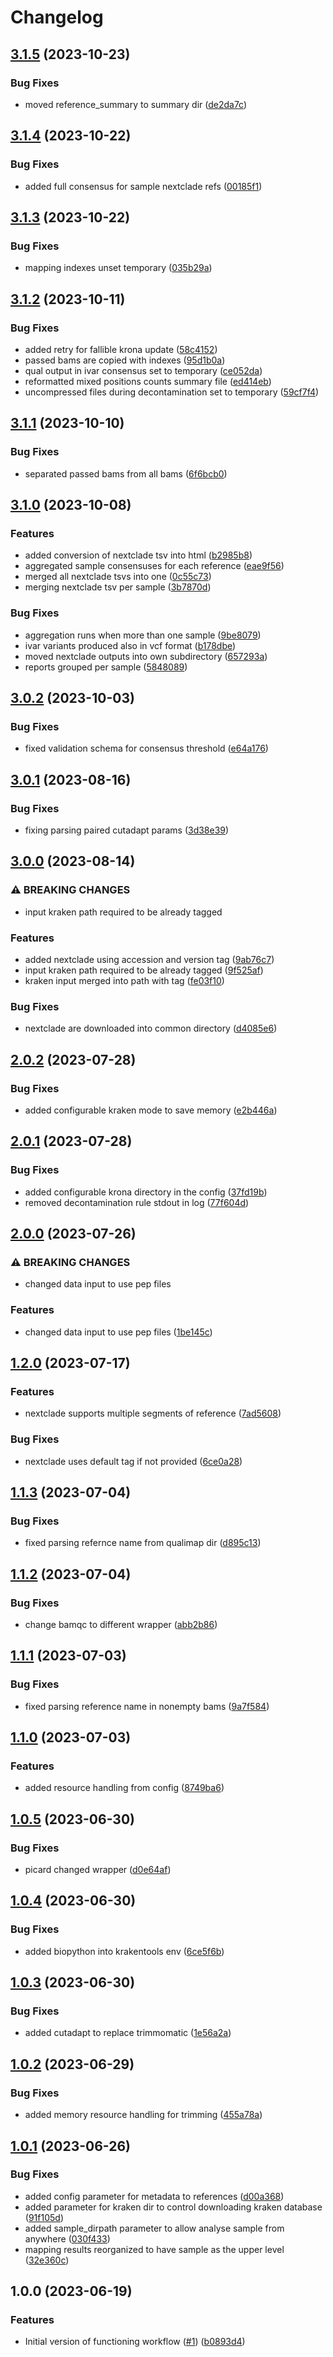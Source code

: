 # Changelog

## [3.1.5](https://github.com/xsitarcik/respiratory/compare/v3.1.4...v3.1.5) (2023-10-23)


### Bug Fixes

* moved reference_summary to summary dir ([de2da7c](https://github.com/xsitarcik/respiratory/commit/de2da7cbd14fd5d7cf546b230fd393b35926dfb2))

## [3.1.4](https://github.com/xsitarcik/respiratory/compare/v3.1.3...v3.1.4) (2023-10-22)


### Bug Fixes

* added full consensus for sample nextclade refs ([00185f1](https://github.com/xsitarcik/respiratory/commit/00185f17d00420dd25c6934314dc5f5bac42c5e1))

## [3.1.3](https://github.com/xsitarcik/respiratory/compare/v3.1.2...v3.1.3) (2023-10-22)


### Bug Fixes

* mapping indexes unset temporary ([035b29a](https://github.com/xsitarcik/respiratory/commit/035b29a0a53263b4f9a487e7cd5428438669e68a))

## [3.1.2](https://github.com/xsitarcik/respiratory/compare/v3.1.1...v3.1.2) (2023-10-11)


### Bug Fixes

* added retry for fallible krona update ([58c4152](https://github.com/xsitarcik/respiratory/commit/58c4152309597b01b68ae1781bbcf154bf97142c))
* passed bams are copied with indexes ([95d1b0a](https://github.com/xsitarcik/respiratory/commit/95d1b0a8f4deda61b2d13b40156f89a3119a1c7b))
* qual output in ivar consensus set to temporary ([ce052da](https://github.com/xsitarcik/respiratory/commit/ce052da659de464f0a1d5b265b4e86aefce22129))
* reformatted mixed positions counts summary file ([ed414eb](https://github.com/xsitarcik/respiratory/commit/ed414eb8e0ad0ad47b24b1c5f7cfbf07ac35030b))
* uncompressed files during decontamination set to temporary ([59cf7f4](https://github.com/xsitarcik/respiratory/commit/59cf7f42b87a43c20e698b7a36d66760804913dd))

## [3.1.1](https://github.com/xsitarcik/respiratory/compare/v3.1.0...v3.1.1) (2023-10-10)


### Bug Fixes

* separated passed bams from all bams ([6f6bcb0](https://github.com/xsitarcik/respiratory/commit/6f6bcb0e35db0c50da102520b5de138571197e14))

## [3.1.0](https://github.com/xsitarcik/respiratory/compare/v3.0.2...v3.1.0) (2023-10-08)


### Features

* added conversion of nextclade tsv into html ([b2985b8](https://github.com/xsitarcik/respiratory/commit/b2985b872cb69a14425731a6257ec859ba80cd8d))
* aggregated sample consensuses for each reference ([eae9f56](https://github.com/xsitarcik/respiratory/commit/eae9f560c3551626388e8c10a87dc3df64752c58))
* merged all nextclade tsvs into one ([0c55c73](https://github.com/xsitarcik/respiratory/commit/0c55c733bc10b46e2230172822debe6331c4bb6a))
* merging nextclade tsv per sample ([3b7870d](https://github.com/xsitarcik/respiratory/commit/3b7870d9c549526a3ae44aafe8c37fe80809717d))


### Bug Fixes

* aggregation runs when more than one sample ([9be8079](https://github.com/xsitarcik/respiratory/commit/9be807961f23ac99bd6e519df81ecf70ea7fa0db))
* ivar variants produced also in vcf format ([b178dbe](https://github.com/xsitarcik/respiratory/commit/b178dbefe9636bf13d0a388df612c48a25ee0a88))
* moved nextclade outputs into own subdirectory ([657293a](https://github.com/xsitarcik/respiratory/commit/657293a8832d50f517f0f4fad51b1a784453817e))
* reports grouped per sample ([5848089](https://github.com/xsitarcik/respiratory/commit/58480899caeed7f32349cf876f593dd482ecd621))

## [3.0.2](https://github.com/xsitarcik/respiratory/compare/v3.0.1...v3.0.2) (2023-10-03)


### Bug Fixes

* fixed validation schema for consensus threshold ([e64a176](https://github.com/xsitarcik/respiratory/commit/e64a176727800f67f134e8235c9a2b383c027097))

## [3.0.1](https://github.com/xsitarcik/respiratory/compare/v3.0.0...v3.0.1) (2023-08-16)


### Bug Fixes

* fixing parsing paired cutadapt params ([3d38e39](https://github.com/xsitarcik/respiratory/commit/3d38e39c47ce7e390497915cf64fa3cfdb4934db))

## [3.0.0](https://github.com/xsitarcik/respiratory/compare/v2.0.2...v3.0.0) (2023-08-14)


### ⚠ BREAKING CHANGES

* input kraken path required to be already tagged

### Features

* added nextclade using accession and version tag ([9ab76c7](https://github.com/xsitarcik/respiratory/commit/9ab76c739c9e93b00620dc944d3c49005b24ee51))
* input kraken path required to be already tagged ([9f525af](https://github.com/xsitarcik/respiratory/commit/9f525afebbe333c94650c6c6900e02a9dc720933))
* kraken input merged into path with tag ([fe03f10](https://github.com/xsitarcik/respiratory/commit/fe03f10b49c2da4d671feda5b12d4a285ad847e0))


### Bug Fixes

* nextclade are downloaded into common directory ([d4085e6](https://github.com/xsitarcik/respiratory/commit/d4085e6827242ed95a4ca39f62afa934e3952456))

## [2.0.2](https://github.com/xsitarcik/respiratory/compare/v2.0.1...v2.0.2) (2023-07-28)


### Bug Fixes

* added configurable kraken mode to save memory ([e2b446a](https://github.com/xsitarcik/respiratory/commit/e2b446a80e4e1ffc8c22e1e208d2f19bc14bce89))

## [2.0.1](https://github.com/xsitarcik/respiratory/compare/v2.0.0...v2.0.1) (2023-07-28)


### Bug Fixes

* added configurable krona directory in the config ([37fd19b](https://github.com/xsitarcik/respiratory/commit/37fd19b1c513fa082da067f51aa088b363a17e3a))
* removed decontamination rule stdout in log ([77f604d](https://github.com/xsitarcik/respiratory/commit/77f604d352fa416c7b302909548d2eceef1db4e6))

## [2.0.0](https://github.com/xsitarcik/respiratory/compare/v1.2.0...v2.0.0) (2023-07-26)


### ⚠ BREAKING CHANGES

* changed data input to use pep files

### Features

* changed data input to use pep files ([1be145c](https://github.com/xsitarcik/respiratory/commit/1be145cc2d1278b9a8d714d6e65496fda1f2c876))

## [1.2.0](https://github.com/xsitarcik/respiratory/compare/v1.1.3...v1.2.0) (2023-07-17)


### Features

* nextclade supports multiple segments of reference ([7ad5608](https://github.com/xsitarcik/respiratory/commit/7ad56083d3455ffc94954af267b86f018a90ee95))


### Bug Fixes

* nextclade uses default tag if not provided ([6ce0a28](https://github.com/xsitarcik/respiratory/commit/6ce0a281663fc623c48f56d5e864bcaa64eeb1af))

## [1.1.3](https://github.com/xsitarcik/respiratory/compare/v1.1.2...v1.1.3) (2023-07-04)


### Bug Fixes

* fixed parsing refernce name from qualimap dir ([d895c13](https://github.com/xsitarcik/respiratory/commit/d895c13f40a9bec35e4294d70d3dcc839debd134))

## [1.1.2](https://github.com/xsitarcik/respiratory/compare/v1.1.1...v1.1.2) (2023-07-04)


### Bug Fixes

* change bamqc to different wrapper ([abb2b86](https://github.com/xsitarcik/respiratory/commit/abb2b86ad42603ac3bd763bc2a48293532e3273a))

## [1.1.1](https://github.com/xsitarcik/respiratory/compare/v1.1.0...v1.1.1) (2023-07-03)


### Bug Fixes

* fixed parsing reference name in nonempty bams ([9a7f584](https://github.com/xsitarcik/respiratory/commit/9a7f58436e8a55ee6561fa72e9d905b80d8dbda4))

## [1.1.0](https://github.com/xsitarcik/respiratory/compare/v1.0.5...v1.1.0) (2023-07-03)


### Features

* added resource handling from config ([8749ba6](https://github.com/xsitarcik/respiratory/commit/8749ba6ce02ed35e0de76d3fc543869ed1740cc0))

## [1.0.5](https://github.com/xsitarcik/respiratory/compare/v1.0.4...v1.0.5) (2023-06-30)


### Bug Fixes

* picard changed wrapper ([d0e64af](https://github.com/xsitarcik/respiratory/commit/d0e64af476bd90078700063c2e4dc7c2a398bf84))

## [1.0.4](https://github.com/xsitarcik/respiratory/compare/v1.0.3...v1.0.4) (2023-06-30)


### Bug Fixes

* added biopython into krakentools env ([6ce5f6b](https://github.com/xsitarcik/respiratory/commit/6ce5f6b60a94bee241fec2bf2c0c13ad8c48fdf3))

## [1.0.3](https://github.com/xsitarcik/respiratory/compare/v1.0.2...v1.0.3) (2023-06-30)


### Bug Fixes

* added cutadapt to replace trimmomatic ([1e56a2a](https://github.com/xsitarcik/respiratory/commit/1e56a2acc2d0726c4d86b741cb145252233814bc))

## [1.0.2](https://github.com/xsitarcik/respiratory/compare/v1.0.1...v1.0.2) (2023-06-29)


### Bug Fixes

* added memory resource handling for trimming ([455a78a](https://github.com/xsitarcik/respiratory/commit/455a78ad109939555dd67bca934ac22ffba76b06))

## [1.0.1](https://github.com/xsitarcik/respiratory/compare/v1.0.0...v1.0.1) (2023-06-26)


### Bug Fixes

* added config parameter for metadata to references ([d00a368](https://github.com/xsitarcik/respiratory/commit/d00a368c14e627deefd41a3cc78be4b32b09a2ed))
* added parameter for kraken dir to control downloading kraken database ([91f105d](https://github.com/xsitarcik/respiratory/commit/91f105d7c5faa00cc8e094d1f6bbfd237b9b2e3f))
* added sample_dirpath parameter to allow analyse sample from anywhere ([030f433](https://github.com/xsitarcik/respiratory/commit/030f433c9663a5bc3d3385116cca95ed50168015))
* mapping results reorganized to have sample as the upper level ([32e360c](https://github.com/xsitarcik/respiratory/commit/32e360ca1d65afa214ec963a7da138a5576ba55a))

## 1.0.0 (2023-06-19)


### Features

* Initial version of functioning workflow ([#1](https://github.com/xsitarcik/respiratory/issues/1)) ([b0893d4](https://github.com/xsitarcik/respiratory/commit/b0893d4b83960973015de4360dfd71fea491a909))
